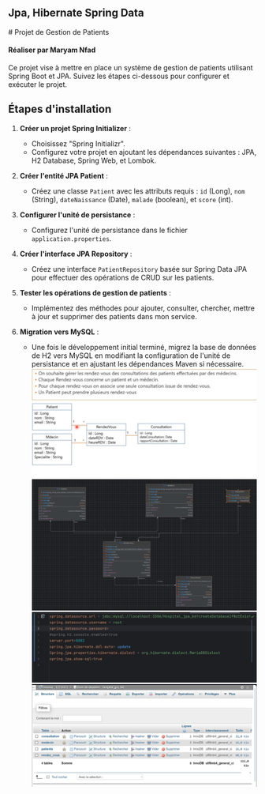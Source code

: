 <h2> Jpa, Hibernate Spring Data  </h2>
# Projet de Gestion de Patients
<h4>Réaliser par Maryam Nfad </h4>
Ce projet vise à mettre en place un système de gestion de patients utilisant Spring Boot et JPA. Suivez les étapes ci-dessous pour configurer et exécuter le projet.

## Étapes d'installation

1. **Créer un projet Spring Initializer** :
    - Choisissez "Spring Initializr".
    - Configurez votre projet en ajoutant les dépendances suivantes : JPA, H2 Database, Spring Web, et Lombok.

2. **Créer l'entité JPA Patient** :
    - Créez une classe `Patient` avec les attributs requis : `id` (Long), `nom` (String), `dateNaissance` (Date), `malade` (boolean), et `score` (int).

3. **Configurer l'unité de persistance** :
    - Configurez l'unité de persistance dans le fichier `application.properties`.

4. **Créer l'interface JPA Repository** :
    - Créez une interface `PatientRepository` basée sur Spring Data JPA pour effectuer des opérations de CRUD sur les patients.

5. **Tester les opérations de gestion de patients** :
    - Implémentez des méthodes pour ajouter, consulter, chercher, mettre à jour et supprimer des patients dans mon service.

6. **Migration vers MySQL** :
    - Une fois le développement initial terminé, migrez la base de données de H2 vers MySQL en modifiant la configuration de l'unité de persistance et en ajustant les dépendances Maven si nécessaire.
      <img src="captures/img4.png">
      <img src="captures/img2.png">
      <img src="captures/img3.png">
      <img src="captures/img1.png">